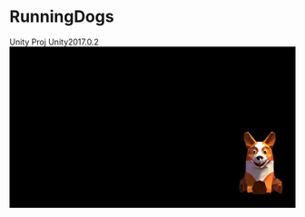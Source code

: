 # RunningDogs
Unity Proj
Unity2017.0.2
<img src="https://github.com/shinn716/RunningDogs/blob/master/doggif.gif" /></a>
